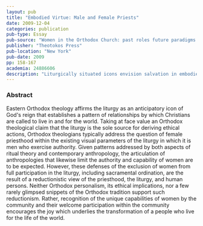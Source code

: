 ```yaml
---
layout: pub
title: "Embodied Virtue: Male and Female Priests"
date: 2009-12-04
categories: publication
pub-type: Essay
pub-source: "Women in the Orthodox Church: past roles future paradigms: papers of the Sophia Institute Academic Conference, New York, Dec 4th 2008"
publisher: "Theotokos Press"
pub-location: "New York"
pub-date: 2009
pp: 158-167
academia: 24886606
description: "Liturgically situated icons envision salvation in embodied transfigured persons who are unique, irreducible and free.  Through them, and through the life of the one fully human person towards whom they point, Christ, we become free, unique and irreducible.  In short, a properly iconodule theology of participation expresses an Orthodox ethic of becoming fully human as uniquely embodied irreducible persons.  The driving question is: does our iconic liturgical practice fully encourage this process in men and women?  As long as we continue to implement an exclusively male iconic priesthood, the answer is no.  A theological ethic of embodied participation as images of Christ is a compelling reason to ordain women to the priesthood in the Orthodox Church."
---
```


### Abstract

Eastern Orthodox theology affirms the liturgy as an anticipatory icon of God's reign that establishes a pattern of relationships by which Christians are called to live in and for the world. Taking at face value an Orthodox theological claim that the liturgy is the sole source for deriving ethical actions, Orthodox theologians typically address the question of female priesthood within the existing visual parameters of the liturgy in which it is men who exercise authority. Given patterns addressed by both aspects of ritual theory and contemporary anthropology, the articulation of anthropologies that likewise limit the authority and capability of women are to be expected. However, these defenses of the exclusion of women from full participation in the liturgy, including sacramental ordination, are the result of a reductionistic view of the priesthood, the liturgy, and human persons. Neither Orthodox personalism, its ethical implications, nor a few rarely glimpsed snippets of the Orthodox tradition support such reductionism. Rather, recognition of the unique capabilities of women by the community and their welcome participation within the community encourages the joy which underlies the transformation of a people who live for the life of the world.
